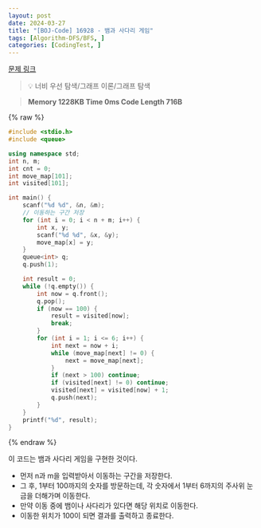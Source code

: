 ```yaml
---
layout: post
date: 2024-03-27
title: "[BOJ-Code] 16928 - 뱀과 사다리 게임"
tags: [Algorithm-DFS/BFS, ]
categories: [CodingTest, ]
---
```



[문제 링크](https://www.acmicpc.net/problem/16928)


> 💡 너비 우선 탐색/그래프 이론/그래프 탐색


> **Memory   1228KB                                   Time   0ms                                Code Length   716B**



{% raw %}
```c++
#include <stdio.h>
#include <queue>

using namespace std;
int n, m;
int cnt = 0;
int move_map[101];
int visited[101];

int main() {
	scanf("%d %d", &n, &m);
	// 이동하는 구간 저장
	for (int i = 0; i < n + m; i++) {
		int x, y;
		scanf("%d %d", &x, &y);
		move_map[x] = y;
	}
	queue<int> q;
	q.push(1);

	int result = 0;
	while (!q.empty()) {
		int now = q.front();
		q.pop();
		if (now == 100) {
			result = visited[now];
			break;
		}
		for (int i = 1; i <= 6; i++) {
			int next = now + i;
			while (move_map[next] != 0) {
				next = move_map[next];
			}
			if (next > 100) continue;
			if (visited[next] != 0)	continue;
			visited[next] = visited[now] + 1;
			q.push(next);
		}
	}
	printf("%d", result);
}
```
{% endraw %}



이 코드는 뱀과 사다리 게임을 구현한 것이다.
- 먼저 n과 m을 입력받아서 이동하는 구간을 저장한다.
- 그 후, 1부터 100까지의 숫자를 방문하는데, 각 숫자에서 1부터 6까지의 주사위 눈금을 더해가며 이동한다.
- 만약 이동 중에 뱀이나 사다리가 있다면 해당 위치로 이동한다.
- 이동한 위치가 100이 되면 결과를 출력하고 종료한다.

